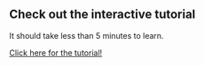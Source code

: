 <section class="tutorial">
  <h2>Check out the interactive tutorial</h2>
  <p>
    It should take less than 5 minutes to learn.
  </p>
  <!-- <p>
    Afterwards, you can try your hand at the puzzle challenge and win free shipping!
  </p> -->
  <p>
    <a href="/tutorial" class="puzzle-button buttonlink is-green">
      Click here for the tutorial!
    </a>
  </p>
</section>
